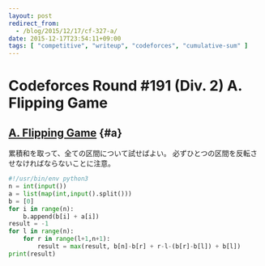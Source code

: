 ```yaml
---
layout: post
redirect_from:
  - /blog/2015/12/17/cf-327-a/
date: 2015-12-17T23:54:11+09:00
tags: [ "competitive", "writeup", "codeforces", "cumulative-sum" ]
---
```


# Codeforces Round #191 (Div. 2) A. Flipping Game

## [A. Flipping Game](http://codeforces.com/contest/327/problem/A) {#a}

累積和を取って、全ての区間について試せばよい。
必ずひとつの区間を反転させなければならないことに注意。

``` python
#!/usr/bin/env python3
n = int(input())
a = list(map(int,input().split()))
b = [0]
for i in range(n):
    b.append(b[i] + a[i])
result = -1
for l in range(n):
    for r in range(l+1,n+1):
        result = max(result, b[n]-b[r] + r-l-(b[r]-b[l]) + b[l])
print(result)
```
